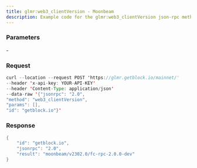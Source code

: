 ```yaml
---
title: glmr:web3_clientVersion - Moonbeam
description: Example code for the glmr:web3_clientVersion json-rpc method. Сomplete guide on how to use glmr:web3_clientVersion json-rpc in GetBlock.io Web3 documentation.
---
```


### Parameters


\-

### Request

``` java
curl --location --request POST 'https://glmr.getblock.io/mainnet/' 
--header 'x-api-key: YOUR-API-KEY' 
--header 'Content-Type: application/json' 
--data-raw '{"jsonrpc": "2.0",
"method": "web3_clientVersion",
"params": [],
"id": "getblock.io"}'
```

###  Response

``` java
{
    "id": "getblock.io",
    "jsonrpc": "2.0",
    "result": "moonbeam/v2302.0/fc-rpc-2.0.0-dev"
}
```

